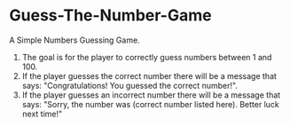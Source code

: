 # Guess-The-Number-Game
A Simple Numbers Guessing Game.
1. The goal is for the player to correctly guess numbers between 1 and 100.
2. If the player guesses the correct number there will be a message that says: "Congratulations! You guessed the correct number!".
3. If the player guesses an incorrect number there will be a message that says: "Sorry, the number was (correct number listed here). Better luck next time!"
